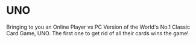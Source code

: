 # UNO
Bringing to you an Online Player vs PC Version of the World's No.1 Classic Card Game, UNO. The first one to get rid of all their cards wins the game!
